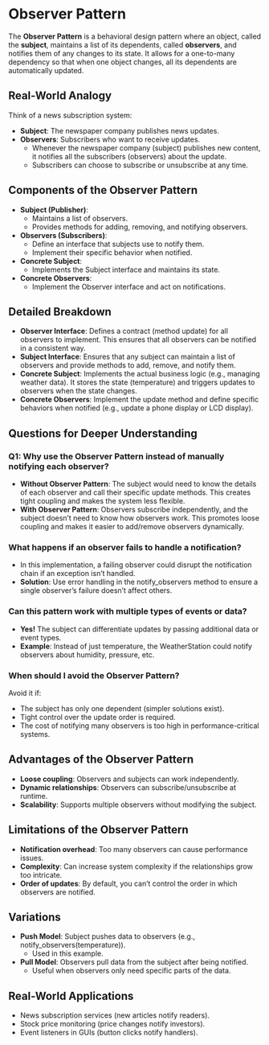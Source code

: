 # Observer Pattern
The **Observer Pattern** is a behavioral design pattern where an object, called the **subject**, maintains a list of its dependents, called **observers**, and notifies them of any changes to its state. It allows for a one-to-many dependency so that when one object changes, all its dependents are automatically updated.


## Real-World Analogy
Think of a news subscription system:

- **Subject**: The newspaper company publishes news updates.
- **Observers**: Subscribers who want to receive updates.
    - Whenever the newspaper company (subject) publishes new content, it notifies all the subscribers (observers) about the update.
    - Subscribers can choose to subscribe or unsubscribe at any time.

## Components of the Observer Pattern
- **Subject (Publisher)**:
    - Maintains a list of observers.
    - Provides methods for adding, removing, and notifying observers.
- **Observers (Subscribers)**:
    - Define an interface that subjects use to notify them.
    - Implement their specific behavior when notified.
- **Concrete Subject**:
    - Implements the Subject interface and maintains its state.
- **Concrete Observers**:
    - Implement the Observer interface and act on notifications.

## Detailed Breakdown
- **Observer Interface**: Defines a contract (method update) for all observers to implement. This ensures that all observers can be notified in a consistent way.
- **Subject Interface**: Ensures that any subject can maintain a list of observers and provide methods to add, remove, and notify them.
- **Concrete Subject**: Implements the actual business logic (e.g., managing weather data). It stores the state (temperature) and triggers updates to observers when the state changes.
- **Concrete Observers**: Implement the update method and define specific behaviors when notified (e.g., update a phone display or LCD display).


## Questions for Deeper Understanding
### Q1: Why use the Observer Pattern instead of manually notifying each observer?
- **Without Observer Pattern**: The subject would need to know the details of each observer and call their specific update methods. This creates tight coupling and makes the system less flexible.
- **With Observer Pattern**: Observers subscribe independently, and the subject doesn’t need to know how observers work. This promotes loose coupling and makes it easier to add/remove observers dynamically.

### What happens if an observer fails to handle a notification?
- In this implementation, a failing observer could disrupt the notification chain if an exception isn’t handled.
- **Solution**: Use error handling in the notify_observers method to ensure a single observer’s failure doesn’t affect others.

### Can this pattern work with multiple types of events or data?
- **Yes!** The subject can differentiate updates by passing additional data or event types.
- **Example**: Instead of just temperature, the WeatherStation could notify observers about humidity, pressure, etc.

### When should I avoid the Observer Pattern?
Avoid it if:
- The subject has only one dependent (simpler solutions exist).
- Tight control over the update order is required.
- The cost of notifying many observers is too high in performance-critical systems.


## Advantages of the Observer Pattern
- **Loose coupling**: Observers and subjects can work independently.
- **Dynamic relationships**: Observers can subscribe/unsubscribe at runtime.
- **Scalability**: Supports multiple observers without modifying the subject.

## Limitations of the Observer Pattern
- **Notification overhead**: Too many observers can cause performance issues.
- **Complexity**: Can increase system complexity if the relationships grow too intricate.
- **Order of updates**: By default, you can’t control the order in which observers are notified.

## Variations
- **Push Model**: Subject pushes data to observers (e.g., notify_observers(temperature)).
    - Used in this example.
- **Pull Model**: Observers pull data from the subject after being notified.
    - Useful when observers only need specific parts of the data.


## Real-World Applications
- News subscription services (new articles notify readers).
- Stock price monitoring (price changes notify investors).
- Event listeners in GUIs (button clicks notify handlers).
